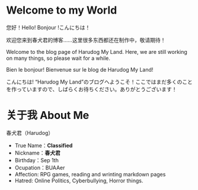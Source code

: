 
# Welcome to my World

您好！Hello! Bonjour !こんにちは！

欢迎您来到春犬君的博客……这里很多东西都还在制作中，敬请期待！

Welcome to the blog page of Harudog My Land. Here, we are still working on many things, so please wait for a while.

Bien le bonjour! Bienvenue sur le blog de Harudog My Land!

こんにちは! “Harudog My Land”のブログへようこそ！ここではまだ多くのことを作っていますので、しばらくお待ちください。ありがとうございます！


# 关于我 About Me

春犬君（Harudog）

- True Name：**Classified**
- Nickname：**春犬君**
- Birthday：Sep 1th
- Ocupation：BUAAer
- Affection: RPG games, reading and wrinting markdown pages
- Hatred: Online Politics, Cyberbullying, Horror things.